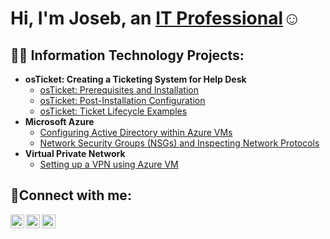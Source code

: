 <h1>Hi, I'm Joseb, an <a href="https://linkedin.com/in/joseb-garza-870a59151">IT Professional</a>☺</h1>

<h2>👨‍💻 Information Technology Projects:</h2>

- <b>osTicket: Creating a Ticketing System for Help Desk</b>
  - [osTicket: Prerequisites and Installation](https://github.com/josebgarza/osticket-prereqs)
  - [osTicket: Post-Installation Configuration](https://github.com/josebgarza/post-install-config)
  - [osTicket: Ticket Lifecycle Examples](https://github.com/josebgarza/ticket-lifecycle)
- <b>Microsoft Azure</b>
  - [Configuring Active Directory within Azure VMs](https://github.com/josebgarza/configure-ad)
  - [Network Security Groups (NSGs) and Inspecting Network Protocols](https://github.com/josebgarza/azure-network-protocols)
- <b>Virtual Private Network</b>
  - [Setting up a VPN using Azure VM](https://github.com/josebgarza/vpn-setup)

<h2>🤳Connect with me:</h2>

[<img align="left" alt="Josh | Twitter" width="22px" src="https://cdn.jsdelivr.net/npm/simple-icons@v3/icons/twitter.svg" />][twitter]
[<img align="left" alt="Josh | LinkedIn" width="22px" src="https://cdn.jsdelivr.net/npm/simple-icons@v3/icons/linkedin.svg" />][linkedin]
[<img align="left" alt="Josh | Instagram" width="22px" src="https://cdn.jsdelivr.net/npm/simple-icons@v3/icons/instagram.svg" />][instagram]

[twitter]: https://twitter.com/Josebgarza
[instagram]: https://www.instagram.com/Josebgarza
[linkedin]: https://linkedin.com/in/joseb-garza-870a59151
